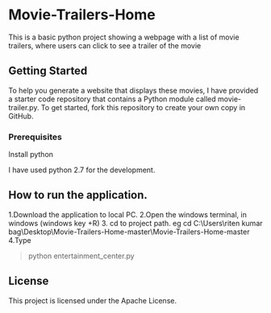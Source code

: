 # Movie-Trailers-Home

This is a  basic python project showing a webpage with a list of movie trailers, where users can click to  see a trailer of the 
movie


## Getting Started

To help you generate a website that displays these movies, I have  provided a starter code repository that contains a Python module called movie-trailer.py. To get started, fork this repository to create your own copy in GitHub.

### Prerequisites
Install python

I have used python 2.7 for the development.

## How to run the application.
1.Download the application to local PC.
2.Open the windows terminal, in windows (windows key +R)
3. cd to project path.
eg  cd C:\Users\riten kumar bag\Desktop\Movie-Trailers-Home-master\Movie-Trailers-Home-master
4.Type 
> python entertainment_center.py

## License

This project is licensed under the Apache License.






